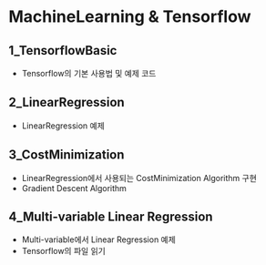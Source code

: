# MachineLearning & Tensorflow

## 1_TensorflowBasic

- Tensorflow의 기본 사용법 및 예제 코드

## 2_LinearRegression

- LinearRegression 예제

## 3_CostMinimization

- LinearRegression에서 사용되는 CostMinimization Algorithm 구현
- Gradient Descent Algorithm

## 4_Multi-variable Linear Regression

- Multi-variable에서 Linear Regression 예제
- Tensorflow의 파일 읽기
